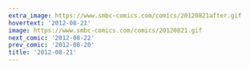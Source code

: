 ```yaml
---
extra_image: https://www.smbc-comics.com/comics/20120821after.gif
hovertext: '2012-08-21'
image: https://www.smbc-comics.com/comics/20120821.gif
next_comic: '2012-08-22'
prev_comic: '2012-08-20'
title: '2012-08-21'
---
```


